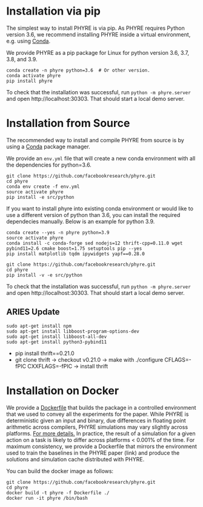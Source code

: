 # Installation via pip

 The simplest way to install PHYRE is via pip. As PHYRE requires Python version 3.6, we recommend installing PHYRE inside a virtual environment, e.g. using [Conda](https://docs.conda.io/en/latest/).

 We provide PHYRE as a pip package for Linux for python version 3.6, 3.7, 3.8, and 3.9.

```(bash)
conda create -n phyre python=3.6  # Or other version.
conda activate phyre
pip install phyre
```

  To check that the installation was successful, run `python -m phyre.server` and open http://localhost:30303. That should start a local demo server.

 # Installation from Source
The recommended way to install and compile PHYRE from source is by using a [Conda](https://docs.conda.io/en/latest/) package manager.


We provide an `env.yml` file that will create a new conda environment with all the dependencies for python=3.6.

 ```(bash)
git clone https://github.com/facebookresearch/phyre.git
cd phyre
conda env create -f env.yml
source activate phyre
pip install -e src/python
```

If you want to install phyre into existing conda environment or would like to use a different version of python than 3.6, you can install the required dependecies manually. Below is an example for python 3.9. 

```(bash)
conda create --yes -n phyre python=3.9
source activate phyre
conda install -c conda-forge sed nodejs=12 thrift-cpp=0.11.0 wget pybind11=2.6 cmake boost=1.75 setuptools pip --yes
pip install matplotlib tqdm ipywidgets yapf==0.28.0

git clone https://github.com/facebookresearch/phyre.git
cd phyre
pip install -v -e src/python
```

  To check that the installation was successful, run `python -m phyre.server` and open http://localhost:30303. That should start a local demo server.

 ## ARIES Update
 ```(bach)
 sudo apt-get install npm
 sudo apt-get install libboost-program-options-dev
 sudo apt-get install libboost-all-dev
 sudo apt-get install python3-pybind11
 ```
 - pip install thrift==0.21.0
 - git clone thrift -> checkout v0.21.0 -> make with ./configure CFLAGS=-fPIC CXXFLAGS=-fPIC -> install thrift

 # Installation on Docker
We provide a [Dockerfile](Dockerfile) that builds the package in a controlled environment that we used to convey all the experiments for the paper.
While PHYRE is deterministic given an input and binary, due differences in floating point arithmetic across compilers, PHYRE simulations may vary slightly across platforms. [For more details.](https://github.com/erincatto/Box2D/wiki/FAQ#is-box2d-deterministic) In practice, the result of a simulation for a given action on a task is likely to differ across platforms < 0.001% of the time. For maximum consistency, we provide a Dockerfile that mirrors the environment used to train the baselines in the PHYRE paper (link) and produce the solutions and simulation cache distributed with PHYRE.

 You can build the docker image as follows:
```(bash)
git clone https://github.com/facebookresearch/phyre.git
cd phyre
docker build -t phyre -f Dockerfile ./
docker run -it phyre /bin/bash
```

